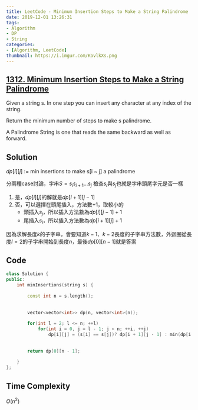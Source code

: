 ```yaml
---
title: LeetCode - Minimum Insertion Steps to Make a String Palindrome
date: 2019-12-01 13:26:31
tags:
- Algorithm
- DP
- String
categories:
- [Algorithm, LeetCode]
thumbnail: https://i.imgur.com/KovlkXs.png
---
```


## [1312. Minimum Insertion Steps to Make a String Palindrome](https://leetcode.com/problems/minimum-insertion-steps-to-make-a-string-palindrome/)

Given a string s. In one step you can insert any character at any index of the string.

Return the minimum number of steps to make s palindrome.

A Palindrome String is one that reads the same backward as well as forward.

## Solution

$dp[i][j]$ := min insertions to make s[i ~ j] a palindrome

分兩種case討論，字串$S = s_{i} s_{i+1} ... s_{j}$
檢查$s_i$與$s_j$也就是字串頭尾字元是否一樣
1. 是，$dp[i][j]$的解就是$dp[i + 1][j - 1]$
2. 否，可以選擇在頭尾插入，方法數+1，取較小的
	* 頭插入$s_{j}$，所以插入方法數為$dp[i][j - 1] + 1$
	* 尾插入$s_{i}$，所以插入方法數為$dp[i + 1][j] + 1$

因為求解長度$k$的子字串，會要知道$k-1$、$k-2$長度的子字串方法數，外迴圈從長度$l=2$的子字串開始到長度$n$，最後$dp[0][n-1]$就是答案

<!-- more -->

## Code

```cpp
class Solution {
public:
    int minInsertions(string s) {
        
        const int n = s.length();
    
        
        vector<vector<int>> dp(n, vector<int>(n));
        
        for(int l = 2; l <= n; ++l)
            for(int i = 0, j = l - 1; j < n; ++i, ++j)
                dp[i][j] = (s[i] == s[j])? dp[i + 1][j - 1] : min(dp[i + 1][j], dp[i][j - 1]) + 1;
        
        
        return dp[0][n - 1];
        
    }
};
```

## Time Complexity

$O(n^2)$
